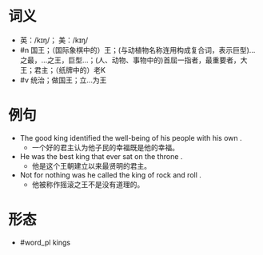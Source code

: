 # 词义
- 英：/kɪŋ/； 美：/kɪŋ/
- #n 国王；（国际象棋中的）王；(与动植物名称连用构成复合词，表示巨型)…之最，…之王，巨型…；(人、动物、事物中的)首屈一指者，最重要者，大王；君主；（纸牌中的）老K
- #v 统治；做国王；立…为王
# 例句
- The good king identified the well-being of his people with his own .
	- 一个好的君主认为他子民的幸福既是他的幸福。
- He was the best king that ever sat on the throne .
	- 他是这个王朝建立以来最贤明的君主。
- Not for nothing was he called the king of rock and roll .
	- 他被称作摇滚之王不是没有道理的。
# 形态
- #word_pl kings
